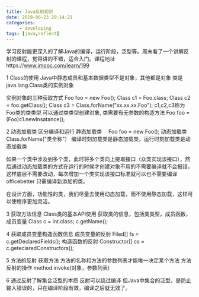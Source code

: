```yaml
---
title: Java反射初识
date: 2019-06-23 20:14:21
categories:
	 - developing
tags: [java,reflect]
---
```

学习反射能更深入的了解Java的编译，运行阶段，泛型等。周末看了一个讲解反射的课程，觉得讲的不错，适合入门。课程地址https://www.imooc.com/learn/199
<!-- more --> 
1 Class的使用
Java中静态成员和基本数据类型不是对象，其他都是对象
类是java.lang.Class类的实例对象

实例对象的三种获取方式
Foo foo = new Foo();
Class c1 = Foo.class;
Class c2 = foo.getClass();
Class c3 = Class.forName("xx.xx.xx.Foo");
c1,c2,c3称为Foo类的类类型
可以通过类类型创建对象, 类需要有无参数的构造方法
Foo foo = (Foo)c1.newInsatance();

2 动态加载类
区分编译和运行
静态加载类　
Foo foo = new Foo();
动态加载类
Class.forName("类全称"）
编译时刻加载类是静态加载类，运行时刻加载类是动态加载类

如果一个类中涉及到多个类，此时将多个类向上提取接口（众类实现该接口），然后通过动态加载类的方式在运行的时候才创建对象不用的不需要编译就不会报错，这样底层不需要改动，每次增加一个类实现该接口标准就可以也不需要编译officebetter 只需编译新添加的类。

在设计方面，功能性的类，我们尽量去使用动态加载，而不使用静态加载，这样可以使程序更加灵活。

3 获取方法信息
Class类的基本API使用
获取类的信息，包括类类型，成员函数，成员变量
Class c = int.class;
c.getName();

4 获取成员变量构造函数信息
成员变量的反射
Filed[] fs = c.getDeclaredFields();
构造函数的反射
Constructor[] cs = c.geteclaredConstructors();

5 方法的反射
获取方法
方法的名称和方法的参数列表才能唯一决定某个方法
方法反射的操作
method.invoke(对象，参数列表)

6 通过反射了解集合泛型的本质
反射可以绕过编译
但Java中集合的泛型，是防止输入错误的，只在编译阶段有效，编译之后就无效了。